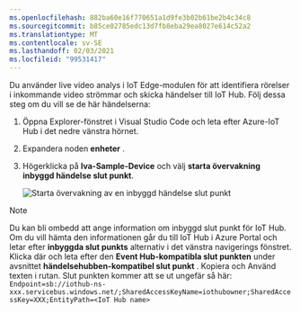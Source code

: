 ```yaml
---
ms.openlocfilehash: 882ba60e16f770651a1d9fe3b02b61be2b4c34c8
ms.sourcegitcommit: b85ce02785edc13d7fb8eba29ea8027e614c52a2
ms.translationtype: MT
ms.contentlocale: sv-SE
ms.lasthandoff: 02/03/2021
ms.locfileid: "99531417"
---
```

Du använder live video analys i IoT Edge-modulen för att identifiera rörelser i inkommande video strömmar och skicka händelser till IoT Hub. Följ dessa steg om du vill se de här händelserna:

1. Öppna Explorer-fönstret i Visual Studio Code och leta efter Azure-IoT Hub i det nedre vänstra hörnet.
1. Expandera noden **enheter** .
1. Högerklicka på **lva-Sample-Device** och välj **starta övervakning inbyggd händelse slut punkt**.

    ![Starta övervakning av en inbyggd händelse slut punkt](../../../media/quickstarts/start-monitoring-iothub-events.png)

> [!NOTE]
> Du kan bli ombedd att ange information om inbyggd slut punkt för IoT Hub. Om du vill hämta den informationen går du till IoT Hub i Azure Portal och letar efter **inbyggda slut punkts** alternativ i det vänstra navigerings fönstret. Klicka där och leta efter den **Event Hub-kompatibla slut punkten** under avsnittet **händelsehubben-kompatibel slut punkt** . Kopiera och Använd texten i rutan. Slut punkten kommer att se ut ungefär så här:  
    ```
    Endpoint=sb://iothub-ns-xxx.servicebus.windows.net/;SharedAccessKeyName=iothubowner;SharedAccessKey=XXX;EntityPath=<IoT Hub name>
    ```
